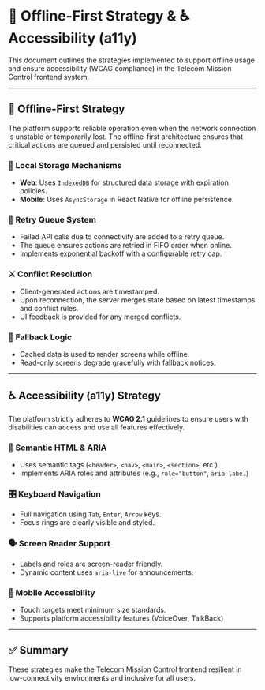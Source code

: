 # 📶 Offline-First Strategy & ♿ Accessibility (a11y)

This document outlines the strategies implemented to support offline usage and ensure accessibility (WCAG compliance) in the Telecom Mission Control frontend system.

---

## 📶 Offline-First Strategy

The platform supports reliable operation even when the network connection is unstable or temporarily lost. The offline-first architecture ensures that critical actions are queued and persisted until reconnected.

### 🧱 Local Storage Mechanisms
- **Web**: Uses `IndexedDB` for structured data storage with expiration policies.
- **Mobile**: Uses `AsyncStorage` in React Native for offline persistence.

### 🔁 Retry Queue System
- Failed API calls due to connectivity are added to a retry queue.
- The queue ensures actions are retried in FIFO order when online.
- Implements exponential backoff with a configurable retry cap.

### ⚔️ Conflict Resolution
- Client-generated actions are timestamped.
- Upon reconnection, the server merges state based on latest timestamps and conflict rules.
- UI feedback is provided for any merged conflicts.

### 📌 Fallback Logic
- Cached data is used to render screens while offline.
- Read-only screens degrade gracefully with fallback notices.

---

## ♿ Accessibility (a11y) Strategy

The platform strictly adheres to **WCAG 2.1** guidelines to ensure users with disabilities can access and use all features effectively.

### 🧩 Semantic HTML & ARIA
- Uses semantic tags (`<header>`, `<nav>`, `<main>`, `<section>`, etc.)
- Implements ARIA roles and attributes (e.g., `role="button"`, `aria-label`)

### 🎛️ Keyboard Navigation
- Full navigation using `Tab`, `Enter`, `Arrow` keys.
- Focus rings are clearly visible and styled.

### 🗣️ Screen Reader Support
- Labels and roles are screen-reader friendly.
- Dynamic content uses `aria-live` for announcements.

### 📱 Mobile Accessibility
- Touch targets meet minimum size standards.
- Supports platform accessibility features (VoiceOver, TalkBack)

---

## ✅ Summary

These strategies make the Telecom Mission Control frontend resilient in low-connectivity environments and inclusive for all users.